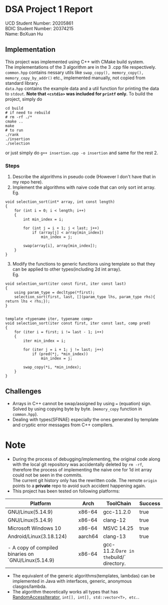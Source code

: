 # DSA Project 1 Report
UCD Student Number: 20205861  
BDIC Student Number: 20374215  
Name: BoXuan Hu  
## Implementation
This project was implemented using C++ with CMake build system.  
The implementations of the 3 algorithm are in the 3 .cpp file respectively.  
`common.hpp` contains nessary utils like `swap_copy(), memory_copy(), memory_copy_by_addr()` etc., implemented manually, not copied from standard library.  
`data.hpp` contains the example data and a util function for printing the data to `stdout`. **Note that `<cstdio>` was included for `printf` only.**
To build the project, simply do
```
cd build
# if need to rebuild
# rm -rf ./*
cmake ..
make
# to run
./rank
./insertion
./selection
```

or just simply do `g++ insertion.cpp -o insertion` and same for the rest 2.

### Steps
 1. Describe the algorithms in pseudo code (However I don't have that in my repo here).
 2. Implement the algorithms with naive code that can only sort int array.  
 Eg. 
```
void selection_sort(int* array, int const length)
{
    for (int i = 0; i < length; i++)
    {
        int min_index = i;
        
        for (int j = i + 1; j < last; j++)
            if (array[j] < array[min_index])
                min_index = j;
            
        swap(array[i], array[min_index]);
    }
}
```
 3. Modify the functions to generic functions using template so that they can be applied to other types(including 2d int array).  
 Eg.
```
void selection_sort(iter const first, iter const last)
{
    using param_type = decltype(*first);
    selection_sort(first, last, [](param_type lhs, param_type rhs){ return lhs < rhs;});
}


template <typename iter, typename comp>
void selection_sort(iter const first, iter const last, comp pred)
{
    for (iter i = first; i != last - 1; i++)
    {
        iter min_index = i;
        
        for (iter j = i + 1; j != last; j++)
            if (pred(*j, *min_index))
                min_index = j;
            
        swap_copy(*i, *min_index);
    }
}
```
## Challenges
- Arrays in C++ cannot be swap/assigned by using `=` (equation) sign.  
Solved by using copying byte by byte. (`memory_copy` function in `common.hpp`).
- Dealing with types(SFINAE) especially the ones generated by template and cryptic error messages from C++ compilers.

# Note
- During the process of debugging/implementing, the original code along with the local git repository was accidentally deleted by `rm -rf`, therefore the process of implementing the naive one for 1d int array could not be seen in the commits.  
The current git history only has the rewritten code. The remote `origin` points to a **private** repo to avoid such accident happening again.
- This project has been tested on following platforms:

Platform | Arch | ToolChain | Success
---------|------|----------|---------
GNU/Linux(5.14.9)|x86-64|gcc-11.2.0|true
GNU/Linux(5.14.9)|x86-64|clang-12|true
Microsoft Windows 10|x86-64|MSVC 14.25|true
Android/Linux(3.18.124)|aarch64|clang-13|true
- A copy of compiled binaries on `GNU/Linux(5.14.9)|x86-64|gcc-11.2.0` are in the `build/` directory.
- The equivalent of the generic algorithms(templates, lambdas) can be implemented in Java with interfaces, generic, anonymous clasgos/lambda.
- The algorithm theoretically works all types that has [RandomAccessIterator](https://en.cppreference.com/w/cpp/named_req/RandomAccessIterator), `int[], int[], std::vector<T>, etc.`.
